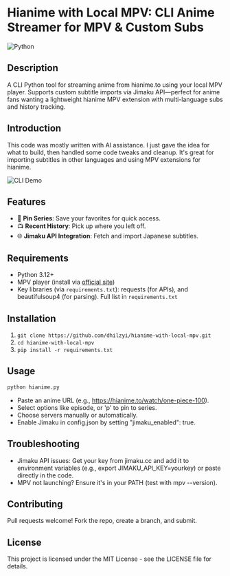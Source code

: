 # Hianime with Local MPV: CLI Anime Streamer for MPV & Custom Subs
![Python](https://img.shields.io/badge/python-3.12-green)

## Description
A CLI Python tool for streaming anime from hianime.to using your local MPV player. Supports custom subtitle imports via Jimaku API—perfect for anime fans wanting a lightweight hianime MPV extension with multi-language subs and history tracking.

## Introduction
This code was mostly written with AI assistance. I just gave the idea for what to build, then handled some code tweaks and cleanup. It's great for importing subtitles in other languages and using MPV extensions for hianime.

![CLI Demo](screenshots/cli-menu.gif)  <!-- Add your GIF here for that "aha!" moment -->

## Features
- 📌 **Pin Series**: Save your favorites for quick access.
- 📺 **Recent History**: Pick up where you left off.
- 🌐 **Jimaku API Integration**: Fetch and import Japanese subtitles.

## Requirements
- Python 3.12+
- MPV player (install via [official site](https://mpv.io/))
- Key libraries (via `requirements.txt`): requests (for APIs), and beautifulsoup4 (for parsing). Full list in `requirements.txt`

## Installation
1. `git clone https://github.com/dhilzyi/hianime-with-local-mpv.git`
2. `cd hianime-with-local-mpv`
3. `pip install -r requirements.txt`

## Usage
```bash
python hianime.py
```
- Paste an anime URL (e.g., https://hianime.to/watch/one-piece-100).
- Select options like episode, or 'p' to pin to series.
- Choose servers manually or automatically.
- Enable Jimaku in config.json by setting "jimaku_enabled": true.

## Troubleshooting
- Jimaku API issues: Get your key from jimaku.cc and add it to environment variables (e.g., export JIMAKU_API_KEY=yourkey) or paste directly in the code.
- MPV not launching? Ensure it's in your PATH (test with mpv --version).

## Contributing
Pull requests welcome! Fork the repo, create a branch, and submit.

## License
This project is licensed under the MIT License - see the LICENSE file for details.

